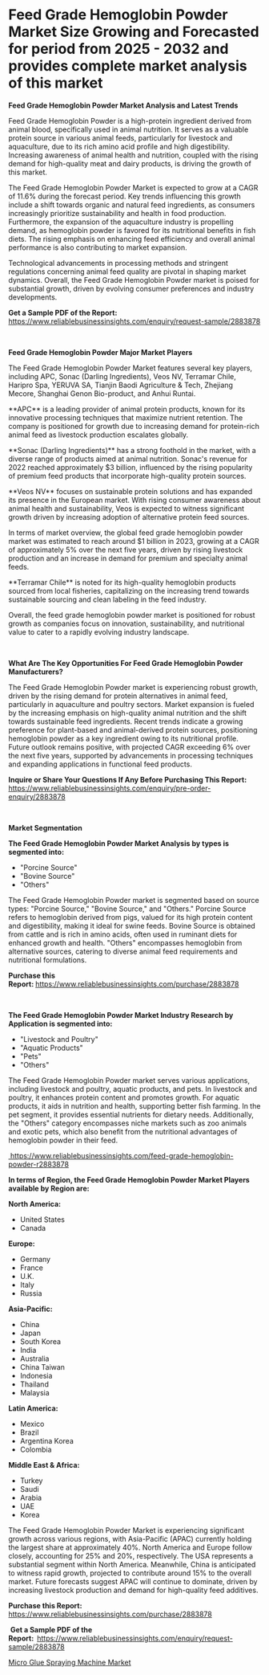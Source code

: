 <p><h1>Feed Grade Hemoglobin Powder Market Size Growing and Forecasted for period from 2025 - 2032 and provides complete market analysis of this market</h1></p><p><strong>Feed Grade Hemoglobin Powder Market Analysis and Latest Trends</strong></p>
<p><p>Feed Grade Hemoglobin Powder is a high-protein ingredient derived from animal blood, specifically used in animal nutrition. It serves as a valuable protein source in various animal feeds, particularly for livestock and aquaculture, due to its rich amino acid profile and high digestibility. Increasing awareness of animal health and nutrition, coupled with the rising demand for high-quality meat and dairy products, is driving the growth of this market.</p><p>The Feed Grade Hemoglobin Powder Market is expected to grow at a CAGR of 11.6% during the forecast period. Key trends influencing this growth include a shift towards organic and natural feed ingredients, as consumers increasingly prioritize sustainability and health in food production. Furthermore, the expansion of the aquaculture industry is propelling demand, as hemoglobin powder is favored for its nutritional benefits in fish diets. The rising emphasis on enhancing feed efficiency and overall animal performance is also contributing to market expansion.</p><p>Technological advancements in processing methods and stringent regulations concerning animal feed quality are pivotal in shaping market dynamics. Overall, the Feed Grade Hemoglobin Powder market is poised for substantial growth, driven by evolving consumer preferences and industry developments.</p></p>
<p><strong>Get a Sample PDF of the Report:&nbsp;</strong> <a href="https://www.reliablebusinessinsights.com/enquiry/request-sample/2883878?utm_campaign=2306&utm_medium=2&utm_source=Github&utm_content=ia&utm_term=13032025&utm_id=feed-grade-hemoglobin-powder">https://www.reliablebusinessinsights.com/enquiry/request-sample/2883878</a></p>
<p>&nbsp;</p>
<p><strong>Feed Grade Hemoglobin Powder Major Market Players</strong></p>
<p><p>The Feed Grade Hemoglobin Powder Market features several key players, including APC, Sonac (Darling Ingredients), Veos NV, Terramar Chile, Haripro Spa, YERUVA SA, Tianjin Baodi Agriculture & Tech, Zhejiang Mecore, Shanghai Genon Bio-product, and Anhui Runtai. </p><p>**APC** is a leading provider of animal protein products, known for its innovative processing techniques that maximize nutrient retention. The company is positioned for growth due to increasing demand for protein-rich animal feed as livestock production escalates globally.</p><p>**Sonac (Darling Ingredients)** has a strong foothold in the market, with a diverse range of products aimed at animal nutrition. Sonac's revenue for 2022 reached approximately $3 billion, influenced by the rising popularity of premium feed products that incorporate high-quality protein sources.</p><p>**Veos NV** focuses on sustainable protein solutions and has expanded its presence in the European market. With rising consumer awareness about animal health and sustainability, Veos is expected to witness significant growth driven by increasing adoption of alternative protein feed sources.</p><p>In terms of market overview, the global feed grade hemoglobin powder market was estimated to reach around $1 billion in 2023, growing at a CAGR of approximately 5% over the next five years, driven by rising livestock production and an increase in demand for premium and specialty animal feeds.</p><p>**Terramar Chile** is noted for its high-quality hemoglobin products sourced from local fisheries, capitalizing on the increasing trend towards sustainable sourcing and clean labeling in the feed industry.</p><p>Overall, the feed grade hemoglobin powder market is positioned for robust growth as companies focus on innovation, sustainability, and nutritional value to cater to a rapidly evolving industry landscape.</p></p>
<p>&nbsp;</p>
<p><strong>What Are The Key Opportunities For Feed Grade Hemoglobin Powder Manufacturers?</strong></p>
<p><p>The Feed Grade Hemoglobin Powder market is experiencing robust growth, driven by the rising demand for protein alternatives in animal feed, particularly in aquaculture and poultry sectors. Market expansion is fueled by the increasing emphasis on high-quality animal nutrition and the shift towards sustainable feed ingredients. Recent trends indicate a growing preference for plant-based and animal-derived protein sources, positioning hemoglobin powder as a key ingredient owing to its nutritional profile. Future outlook remains positive, with projected CAGR exceeding 6% over the next five years, supported by advancements in processing techniques and expanding applications in functional feed products.</p></p>
<p><strong>Inquire or Share Your Questions If Any Before Purchasing This Report:</strong> <a href="https://www.reliablebusinessinsights.com/enquiry/pre-order-enquiry/2883878?utm_campaign=2306&utm_medium=2&utm_source=Github&utm_content=ia&utm_term=13032025&utm_id=feed-grade-hemoglobin-powder">https://www.reliablebusinessinsights.com/enquiry/pre-order-enquiry/2883878</a></p>
<p>&nbsp;</p>
<p><strong>Market Segmentation</strong></p>
<p><strong>The Feed Grade Hemoglobin Powder Market Analysis by types is segmented into:</strong></p>
<p><ul><li>"Porcine Source"</li><li>"Bovine Source"</li><li>"Others"</li></ul></p>
<p><p>The Feed Grade Hemoglobin Powder market is segmented based on source types: "Porcine Source," "Bovine Source," and "Others." Porcine Source refers to hemoglobin derived from pigs, valued for its high protein content and digestibility, making it ideal for swine feeds. Bovine Source is obtained from cattle and is rich in amino acids, often used in ruminant diets for enhanced growth and health. "Others" encompasses hemoglobin from alternative sources, catering to diverse animal feed requirements and nutritional formulations.</p></p>
<p><strong>Purchase this Report:&nbsp;</strong><a href="https://www.reliablebusinessinsights.com/purchase/2883878?utm_campaign=2306&utm_medium=2&utm_source=Github&utm_content=ia&utm_term=13032025&utm_id=feed-grade-hemoglobin-powder">https://www.reliablebusinessinsights.com/purchase/2883878</a></p>
<p>&nbsp;</p>
<p><strong>The Feed Grade Hemoglobin Powder Market Industry Research by Application is segmented into:</strong></p>
<p><ul><li>"Livestock and Poultry"</li><li>"Aquatic Products"</li><li>"Pets"</li><li>"Others"</li></ul></p>
<p><p>The Feed Grade Hemoglobin Powder market serves various applications, including livestock and poultry, aquatic products, and pets. In livestock and poultry, it enhances protein content and promotes growth. For aquatic products, it aids in nutrition and health, supporting better fish farming. In the pet segment, it provides essential nutrients for dietary needs. Additionally, the "Others" category encompasses niche markets such as zoo animals and exotic pets, which also benefit from the nutritional advantages of hemoglobin powder in their feed.</p></p>
<p><a href="https://www.reliablebusinessinsights.com/feed-grade-hemoglobin-powder-r2883878?utm_campaign=2306&utm_medium=2&utm_source=Github&utm_content=ia&utm_term=13032025&utm_id=feed-grade-hemoglobin-powder">&nbsp;https://www.reliablebusinessinsights.com/feed-grade-hemoglobin-powder-r2883878</a></p>
<p><strong>In terms of Region, the Feed Grade Hemoglobin Powder Market Players available by Region are:</strong></p>
<p>
    <p> <strong> North America: </strong>
        <ul>
            <li>United States</li>
            <li>Canada</li>
        </ul>
        </p> 
    <p> <strong> Europe: </strong>
        <ul>
            <li>Germany</li>
            <li>France</li>
            <li>U.K.</li>
            <li>Italy</li>
            <li>Russia</li>
        </ul>
        </p> 
    <p> <strong> Asia-Pacific: </strong>
        <ul>
            <li>China</li>
            <li>Japan</li>
            <li>South Korea</li>
            <li>India</li>
            <li>Australia</li>
            <li>China Taiwan</li>
            <li>Indonesia</li>
            <li>Thailand</li>
            <li>Malaysia</li>
        </ul>
        </p> 
    <p> <strong> Latin America: </strong>
        <ul>
            <li>Mexico</li>
            <li>Brazil</li>
            <li>Argentina Korea</li>
            <li>Colombia</li>
        </ul>
        </p> 
    <p> <strong> Middle East & Africa: </strong>
        <ul>
            <li>Turkey</li>
            <li>Saudi</li>
            <li>Arabia</li>
            <li>UAE</li>
            <li>Korea</li>
        </ul>
    </p>
    </p>
<p><p>The Feed Grade Hemoglobin Powder Market is experiencing significant growth across various regions, with Asia-Pacific (APAC) currently holding the largest share at approximately 40%. North America and Europe follow closely, accounting for 25% and 20%, respectively. The USA represents a substantial segment within North America. Meanwhile, China is anticipated to witness rapid growth, projected to contribute around 15% to the overall market. Future forecasts suggest APAC will continue to dominate, driven by increasing livestock production and demand for high-quality feed additives.</p></p>
<p><strong>Purchase this Report: </strong><a href="https://www.reliablebusinessinsights.com/purchase/2883878?utm_campaign=2306&utm_medium=2&utm_source=Github&utm_content=ia&utm_term=13032025&utm_id=feed-grade-hemoglobin-powder">https://www.reliablebusinessinsights.com/purchase/2883878</a></p>
<p>&nbsp;<strong>Get a Sample PDF of the Report:&nbsp;&nbsp;</strong><a href="https://www.reliablebusinessinsights.com/enquiry/request-sample/2883878?utm_campaign=2306&utm_medium=2&utm_source=Github&utm_content=ia&utm_term=13032025&utm_id=feed-grade-hemoglobin-powder">https://www.reliablebusinessinsights.com/enquiry/request-sample/2883878</a></p>
<p><strong></strong></p>
<p><p><a href="https://github.com/comasnickie/Market-Research-Report-List-1/blob/main/micro-glue-spraying-machine-market.md?utm_campaign=2306&utm_medium=2&utm_source=Github&utm_content=ia&utm_term=13032025&utm_id=feed-grade-hemoglobin-powder">Micro Glue Spraying Machine Market</a></p></p>